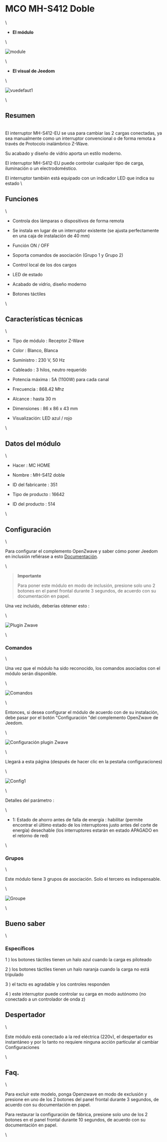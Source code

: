 MCO MH-S412 Doble 
==================

\

-   **El módulo**

\

![module](images/mco.mhs412/module.jpg)

\

-   **El visual de Jeedom**

\

![vuedefaut1](images/mco.mhs412/vuedefaut1.jpg)

\

Resumen 
------

\
El interruptor MH-S412-EU se usa para cambiar las 2 cargas conectadas,
ya sea manualmente como un interruptor convencional o de forma remota a través de
Protocolo inalámbrico Z-Wave.

Su acabado y diseño de vidrio aporta un estilo moderno.

El interruptor MH-S412-EU puede controlar cualquier tipo de carga,
iluminación o un electrodoméstico.

El interruptor también está equipado con un indicador LED que indica su
estado \

Funciones 
---------

\

-   Controla dos lámparas o dispositivos de forma remota

-   Se instala en lugar de un interruptor existente (se ajusta
    perfectamente en una caja de instalación de 40 mm)

-   Función ON / OFF

-   Soporta comandos de asociación (Grupo 1 y Grupo 2)

-   Control local de los dos cargos

-   LED de estado

-   Acabado de vidrio, diseño moderno

-   Botones táctiles

\

Características técnicas 
---------------------------

\

-   Tipo de módulo : Receptor Z-Wave

-   Color : Blanco, Blanca

-   Suministro : 230 V, 50 Hz

-   Cableado : 3 hilos, neutro requerido

-   Potencia máxima : 5A (1100W) para cada canal

-   Frecuencia : 868.42 Mhz

-   Alcance : hasta 30 m

-   Dimensiones : 86 x 86 x 43 mm

-   Visualización: LED azul / rojo

\

Datos del módulo 
-----------------

\

-   Hacer : MC HOME

-   Nombre : MH-S412 doble

-   ID del fabricante : 351

-   Tipo de producto : 16642

-   ID del producto : 514

\

Configuración 
-------------

\

Para configurar el complemento OpenZwave y saber cómo poner Jeedom en
inclusión refiérase a esto
[Documentación](https://jeedom.fr/doc/Documentación/plugins/openzwave/es_ES/openzwave.html).

\

> **Importante**
>
> Para poner este módulo en modo de inclusión, presione solo uno
> 2 botones en el panel frontal durante 3 segundos, de acuerdo con su
> documentación en papel.

Una vez incluido, deberías obtener esto :

\

![Plugin Zwave](images/mco.mhs412/information.jpg)

\

### Comandos 

\

Una vez que el módulo ha sido reconocido, los comandos asociados con el módulo serán
disponible.

\

![Comandos](images/mco.mhs412/commandes.jpg)

\

Entonces, si desea configurar el módulo de acuerdo con
de su instalación, debe pasar por el botón
"Configuración "del complemento OpenZwave de Jeedom.

\

![Configuración plugin Zwave](images/plugin/bouton_configuration.jpg)

\

Llegará a esta página (después de hacer clic en la pestaña
configuraciones)

\

![Config1](images/mco.mhs412/config1.jpg)

\

Detalles del parámetro :

\

-   1: Estado de ahorro antes de falla de energía : habilitar (permite encontrar
    el último estado de los interruptores justo antes del corte de energía)
    desechable (los interruptores estarán en estado APAGADO en el retorno de red)

\

### Grupos 

\

Este módulo tiene 3 grupos de asociación. Solo el tercero es
indispensable.

\

![Groupe](images/mco.mhs412/groupe.jpg)

\

Bueno saber 
------------

\

### Específicos 

1 \) los botones táctiles tienen un halo azul cuando la carga
es piloteado

2 \) los botones táctiles tienen un halo naranja cuando la carga
no está tripulado

3 \) el tacto es agradable y los controles responden

4 \) este interruptor puede controlar su carga en modo autónomo (no
conectado a un controlador de onda z)

Despertador 
------

\

Este módulo está conectado a la red eléctrica (220v), el despertador es instantáneo
y por lo tanto no requiere ninguna acción particular al cambiar
Configuraciones

\

Faq. 
------

\

Para excluir este modelo, ponga Openzwave en modo de exclusión y presione
en uno de los 2 botones del panel frontal durante 3 segundos, de acuerdo con su
documentación en papel.

Para restaurar la configuración de fábrica, presione solo uno de los 2 botones
en el panel frontal durante 10 segundos, de acuerdo con su documentación en papel.

\

